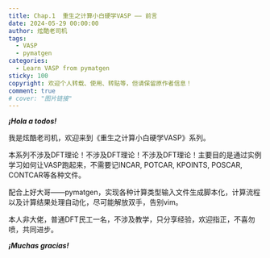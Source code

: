 ```yaml
---
title: Chap.1  重生之计算小白硬学VASP —— 前言
date: 2024-05-29 00:00:00
author: 炫酷老司机
tags:
  - VASP
  - pymatgen
categories:
  - Learn VASP from pymatgen
sticky: 100
copyright: 欢迎个人转载、使用、转贴等，但请保留原作者信息！
comment: true
# cover: "图片链接"
---
```


***¡Hola a todos!***

我是炫酷老司机，欢迎来到《重生之计算小白硬学VASP》系列。

本系列不涉及DFT理论！不涉及DFT理论！不涉及DFT理论！主要目的是通过实例学习如何让VASP跑起来，不需要记INCAR, POTCAR, KPOINTS, POSCAR, CONTCAR等各种文件。

配合上好大哥——pymatgen，实现各种计算类型输入文件生成脚本化，计算流程以及计算结果处理自动化，尽可能解放双手，告别vim。

本人非大佬，普通DFT民工一名，不涉及教学，只分享经验，欢迎指正，不喜勿喷，共同进步。

***¡Muchas gracias!***